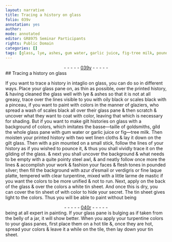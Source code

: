 ```yaml
---
layout: narrative
title: Tracing a history on glass
folio: 039v
annotation: yes
author:
mode: annotated
editor: GR8975 Seminar Participants
rights: Public Domain
categories: []
tags: [glass, lye, ashes, gum water, garlic juice, fig-tree milk, pounded silver, azur d’esmail, verdigris, fine laque platte, turpentine, larme de mastic]
---
```


 <div class="folio" align="center">- - - - - <a href="http://gallica.bnf.fr/ark:/12148/btv1b10500001g/f84.image" target="_blank">039v</a> - - - - - </div>       
## Tracing a history on glass

 
If you want to trace a history in intaglio on <span class="material">glass</span>, you can do so in different ways. Place your glass pane on, as thin as possible, over the printed history, & having cleaned the glass well with <span class="material">lye</span> & <span class="material">ashes</span> so that it is not at all greasy, trace over the lines visible to you with oily black or scales black with a <span class="tool">pinceau</span>, if you want to paint with colors in the manner of glaziers, who spread a wash of scales black all over their glass pane & then scratch & uncover what they want to coat with color, leaving that which is necessary for shading. But if you want to make gilt histories on glass with a background of colors, which imitates the basse—taille of goldsmiths, gild the whole glass pane with <span class="material">gum water</span> or <span class="material">garlic juice</span> or <span class="material">fig—tree milk</span>. Then moisten your printed history with two wet <span class="tool">linen cloths</span> & lay it down on the gilt glass. Then with a <span class="tool">pin</span> mounted on a small <span class="tool">stick</span>, follow the lines of your history as if you wished to pounce it, & thus you shall vividly trace it on the gilding of the glass. & next you shall uncover the background & what needs to be empty with a quite pointy steel <span class="tool">awl</span>, & and neatly follow once more the lines & accomplish your work & fashion your faces & flesh tones in <span class="material">pounded silver</span>; then fill the background with <span class="material">azur d’esmail</span> or <span class="material">verdigris</span> or <span class="material">fine laque platte</span>, tempered with clear <span class="material">turpentine</span>, mixed with a little <span class="material">larme de mastic</span> if you want the colors to be more unified & not to run. Next, apply on the back of the glass & over the colors a white <span class="tool">tin sheet</span>. And once this is dry, you can cover the tin sheet of with color to hide your secret. The tin sheet gives light to the colors. Thus you will be able to paint without being
 <div class="folio" align="center">- - - - - <a href="http://gallica.bnf.fr/ark:/12148/btv1b10500001g/f85.image" target="_blank">040r</a> - - - - - </div> 
being at all expert in painting. If your glass pane is bulging as if taken from the belly of a jar, it will show better. When you apply your turpentine colors to your glass panes, first place them on a <span class="tool">hot tile</span> &, once they are hot, spread your colors & leave it a while on the tile, then lay down your tin sheet.
 